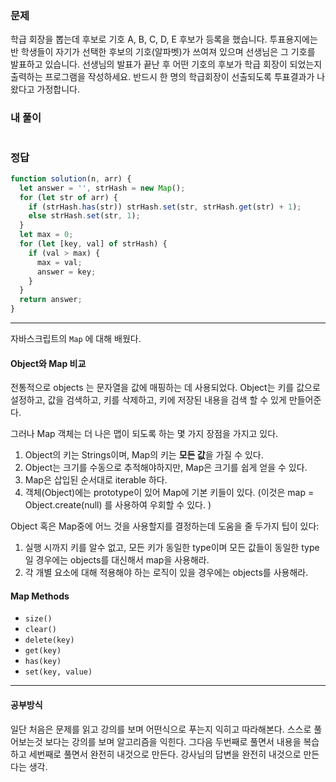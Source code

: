 ### 문제
학급 회장을 뽑는데 후보로 기호 A, B, C, D, E 후보가 등록을 했습니다.
투표용지에는 반 학생들이 자기가 선택한 후보의 기호(알파벳)가 쓰여져 있으며 선생님은 그 기호를 발표하고 있습니다.
선생님의 발표가 끝난 후 어떤 기호의 후보가 학급 회장이 되었는지 출력하는 프로그램을 작성하세요. 반드시 한 명의 학급회장이 선출되도록 투표결과가 나왔다고 가정합니다.

### 내 풀이
```js

```

### 정답
```js
function solution(n, arr) {
  let answer = '', strHash = new Map();
  for (let str of arr) {
    if (strHash.has(str)) strHash.set(str, strHash.get(str) + 1);
    else strHash.set(str, 1);
  }
  let max = 0;
  for (let [key, val] of strHash) {
    if (val > max) {
      max = val;
      answer = key;
    }
  }
  return answer;
}
```
---
자바스크립트의 `Map` 에 대해 배웠다.

#### Object와 Map 비교
전통적으로 objects 는 문자열을 값에 매핑하는 데 사용되었다. Object는 키를 값으로 설정하고, 값을 검색하고, 키를 삭제하고, 키에 저장된 내용을 검색 할 수 있게 만들어준다. 

그러나 Map 객체는 더 나은 맵이 되도록 하는 몇 가지 장점을 가지고 있다.

1. Object의 키는 Strings이며, Map의 키는 **모든 값**을 가질 수 있다.
2. Object는 크기를 수동으로 추적해야하지만, Map은 크기를 쉽게 얻을 수 있다.
3. Map은 삽입된 순서대로 iterable 하다.
4. 객체(Object)에는 prototype이 있어 Map에 기본 키들이 있다. (이것은 map = Object.create(null) 를 사용하여 우회할 수 있다. )


Object 혹은 Map중에 어느 것을 사용할지를 결정하는데 도움을 줄 두가지 팁이 있다:

1. 실행 시까지 키를 알수 없고, 모든 키가 동일한 type이며 모든 값들이 동일한 type일 경우에는 objects를 대신해서 map을 사용해라. 
2. 각 개별 요소에 대해 적용해야 하는 로직이 있을 경우에는 objects를 사용해라. 

#### Map Methods
- `size()`
- `clear()`
- `delete(key)`
- `get(key)`
- `has(key)`
- `set(key, value)`

---

#### 공부방식

일단 처음은 문제를 읽고 강의를 보며 어떤식으로 푸는지 익히고 따라해본다.
스스로 풀어보는것 보다는 강의를 보며 알고리즘을 익힌다.
그다음 두번째로 풀면서 내용을 복습하고
세번째로 풀면서 완전히 내것으로 만든다.
강사님의 답변을 완전히 내것으로 만든다는 생각.
